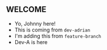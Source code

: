 ## WELCOME

- Yo, Johnny here!
- This is coming from `dev-adrian`
- I'm adding this from `feature-branch`
- Dev-A is here